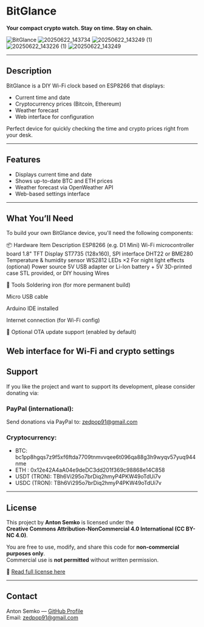 # BitGlance
 
**Your compact crypto watch. Stay on time. Stay on chain.**

![BitGlance](https://github.com/user-attachments/assets/971d540d-2556-4678-a68d-225e982a9743)
![20250622_143734](https://github.com/user-attachments/assets/ae84d527-f508-4357-a036-14ff7ec83b03)
![20250622_143249 (1)](https://github.com/user-attachments/assets/17b0d1ee-23da-42bd-87d0-57ca64a4a6f2)
![20250622_143226 (1)](https://github.com/user-attachments/assets/cb4deac8-3d20-47f2-993d-b8a78574d548)
![20250622_143249](https://github.com/user-attachments/assets/b50f0b75-b0a0-4480-b0a2-d668475bac98)

---

## Description

BitGlance is a DIY Wi-Fi clock based on ESP8266 that displays:
- Current time and date
- Cryptocurrency prices (Bitcoin, Ethereum)
- Weather forecast
- Web interface for configuration

Perfect device for quickly checking the time and crypto prices right from your desk.

---

## Features

- Displays current time and date
- Shows up-to-date BTC and ETH prices
- Weather forecast via OpenWeather API
- Web-based settings interface

---

## What You’ll Need
To build your own BitGlance device, you'll need the following components:

📦 Hardware
Item	Description
ESP8266 (e.g. D1 Mini)	Wi-Fi microcontroller board
1.8" TFT Display	ST7735 (128x160), SPI interface
DHT22 or BME280	Temperature & humidity sensor
WS2812 LEDs ×2	For night light effects (optional)
Power source	5V USB adapter or Li-Ion battery + 5V
3D-printed case	STL provided, or DIY housing
Wires

🧪 Tools
Soldering iron (for more permanent build)

Micro USB cable

Arduino IDE installed

Internet connection (for Wi-Fi config)

🧩 Optional
OTA update support (enabled by default)

Web interface for Wi-Fi and crypto settings
---

## Support

If you like the project and want to support its development, please consider donating via:

### PayPal (international):
Send donations via PayPal to: zedpop91@gmail.com

### Cryptocurrency:
- BTC: bc1pp8hgqs7z9f5xf6ftda7709tnmvvqee6t096qa88g3h9wyqv57yuq944nme
- ETH : 0x12e42A4aA04e9deDC3dd201f369c98868e14C858
- USDT (TRON): TBh6Vi295o7brDiq2hmyP4PKW49oTdUi7v
- USDC (TRON): TBh6Vi295o7brDiq2hmyP4PKW49oTdUi7v

---

## License

This project by **Anton Semko** is licensed under the  
**Creative Commons Attribution-NonCommercial 4.0 International (CC BY-NC 4.0)**.

You are free to use, modify, and share this code for **non-commercial purposes only**.  
Commercial use is **not permitted** without written permission.

🔗 [Read full license here](LICENSE.md)

---

## Contact

Anton Semko — [GitHub Profile](https://github.com/AntonSemko08)  
Email: zedpop91@gmail.com

